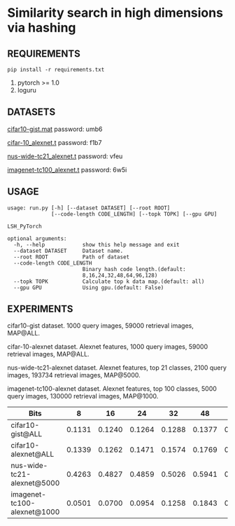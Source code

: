 # Similarity search in high dimensions via hashing

## REQUIREMENTS
`pip install -r requirements.txt`

1. pytorch >= 1.0
2. loguru

## DATASETS
[cifar10-gist.mat](https://pan.baidu.com/s/1qE9KiAOTNs5ORn_WoDDwUg) password: umb6

[cifar-10_alexnet.t](https://pan.baidu.com/s/1ciJIYGCfS3m0marQvatNjQ) password: f1b7

[nus-wide-tc21_alexnet.t](https://pan.baidu.com/s/1YglFwoxB-3j7xTEyAc8ykw) password: vfeu

[imagenet-tc100_alexnet.t](https://pan.baidu.com/s/1ayv4wdtCOzEDsJy01SjRew) password: 6w5i

## USAGE
```
usage: run.py [-h] [--dataset DATASET] [--root ROOT]
              [--code-length CODE_LENGTH] [--topk TOPK] [--gpu GPU]

LSH_PyTorch

optional arguments:
  -h, --help            show this help message and exit
  --dataset DATASET     Dataset name.
  --root ROOT           Path of dataset
  --code-length CODE_LENGTH
                        Binary hash code length.(default:
                        8,16,24,32,48,64,96,128)
  --topk TOPK           Calculate top k data map.(default: all)
  --gpu GPU             Using gpu.(default: False)
```

## EXPERIMENTS
cifar10-gist dataset. 1000 query images, 59000 retrieval images, MAP@ALL.

cifar-10-alexnet dataset. Alexnet features, 1000 query images, 59000 retrieval images, MAP@ALL.

nus-wide-tc21-alexnet dataset. Alexnet features, top 21 classes, 2100 query images, 193734 retrieval images, MAP@5000.

imagenet-tc100-alexnet dataset. Alexnet features, top 100 classes, 5000 query images, 130000 retrieval images, MAP@1000.


   Bits     | 8 | 16 | 24 | 32 | 48 | 64 | 96 | 128 
   ---        |   ---  |   ---   |   ---   |   ---   |   ---   |   ---   |   ---   |   ---   
  cifar10-gist@ALL  | 0.1131 | 0.1240  | 0.1264  | 0.1288  | 0.1377  | 0.1464  | 0.1482  | 0.1510
  cifar10-alexnet@ALL | 0.1339 | 0.1262 | 0.1471 | 0.1574 | 0.1769 | 0.1658 | 0.1854 | 0.1933
  nus-wide-tc21-alexnet@5000 | 0.4263 | 0.4827 | 0.4859 | 0.5026 | 0.5941 | 0.6221 | 0.6678 | 0.6940
  imagenet-tc100-alexnet@1000 | 0.0501 | 0.0700 | 0.0954 | 0.1258 | 0.1843 | 0.2308 | 0.3043 | 0.3416
